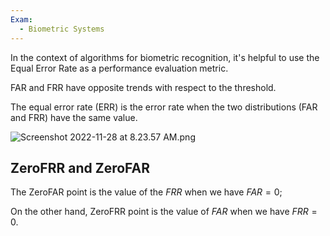```yaml
---
Exam:
  - Biometric Systems
---
```

In the context of algorithms for biometric recognition, it's helpful to use the Equal Error Rate as a performance evaluation metric.

FAR and FRR have opposite trends with respect to the threshold.

The equal error rate (ERR) is the error rate when the two distributions (FAR and FRR) have the same value. 

![Screenshot 2022-11-28 at 8.23.57 AM.png](Screenshot_2022-11-28_at_8.23.57_AM.png)

## ZeroFRR and ZeroFAR

The ZeroFAR point is the value of the $FRR$ when we have $FAR = 0$;

On the other hand, ZeroFRR point is the value of $FAR$ when we have $FRR = 0$.